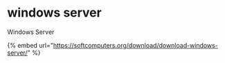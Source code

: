 # windows server

Windows Server

{% embed url="https://softcomputers.org/download/download-windows-server/" %}
